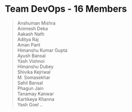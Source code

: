 # Team DevOps - 16 Members

> Anshuman Mishra\
> Animesh Deka\
> Aakash Nath\
> Aditya Raj\
> Aman Pant\
> Himanshu Kumar Gupta\
> Ayush Bansal\
> Yash Vishnoi\
> Himanshu Dubey\
> Shivika Kejriwal\
> M. Somasekhar\
> Sahil Bansal\
> Phagun Jain\
> Tanamay Kanwar\
> Kartikeya Khanna\
> Yash Goel
..
